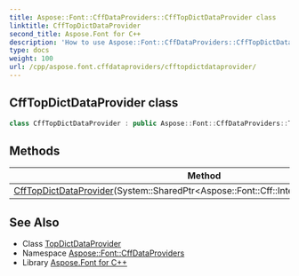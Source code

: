 ```yaml
---
title: Aspose::Font::CffDataProviders::CffTopDictDataProvider class
linktitle: CffTopDictDataProvider
second_title: Aspose.Font for C++
description: 'How to use Aspose::Font::CffDataProviders::CffTopDictDataProvider class in C++.'
type: docs
weight: 100
url: /cpp/aspose.font.cffdataproviders/cfftopdictdataprovider/
---
```

## CffTopDictDataProvider class




```cpp
class CffTopDictDataProvider : public Aspose::Font::CffDataProviders::TopDictDataProvider
```

## Methods

| Method | Description |
| --- | --- |
| [CffTopDictDataProvider](./cfftopdictdataprovider/)(System::SharedPtr\<Aspose::Font::Cff::Internals::CffCidChildFont\>) |  |
## See Also

* Class [TopDictDataProvider](../topdictdataprovider/)
* Namespace [Aspose::Font::CffDataProviders](../)
* Library [Aspose.Font for C++](../../)
